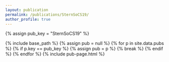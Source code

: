 ```yaml
---
layout: publication
permalink: /publications/SternSoCS19/
author_profile: true
---
```

{% assign pub_key = "SternSoCS19" %}

{% include base_path %}
{% assign pub = null %}
{% for p in site.data.pubs %}
  {% if p.key == pub_key %}
    {% assign pub = p %}
    {% break %}
  {% endif %}
{% endfor %}
{% include pub-page.html %}
     
         

